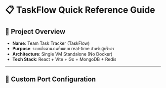 # 📋 TaskFlow Quick Reference Guide

## 🚀 **Project Overview**
- **Name**: Team Task Tracker (TaskFlow)
- **Purpose**: ระบบติดตามงานทีมแบบ real-time สำหรับผู้บริหาร
- **Architecture**: Single VM Standalone (No Docker)
- **Tech Stack**: React + Vite + Go + MongoDB + Redis

---

## 🔧 **Custom Port Configuration**
